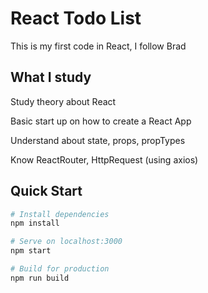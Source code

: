 # React Todo List
This is my first code in React, I follow Brad 

## What I study
Study theory about React

Basic start up on how to create a React App

Understand about state, props, propTypes

Know ReactRouter, HttpRequest (using axios)

## Quick Start
```bash
# Install dependencies
npm install

# Serve on localhost:3000
npm start

# Build for production
npm run build
```
